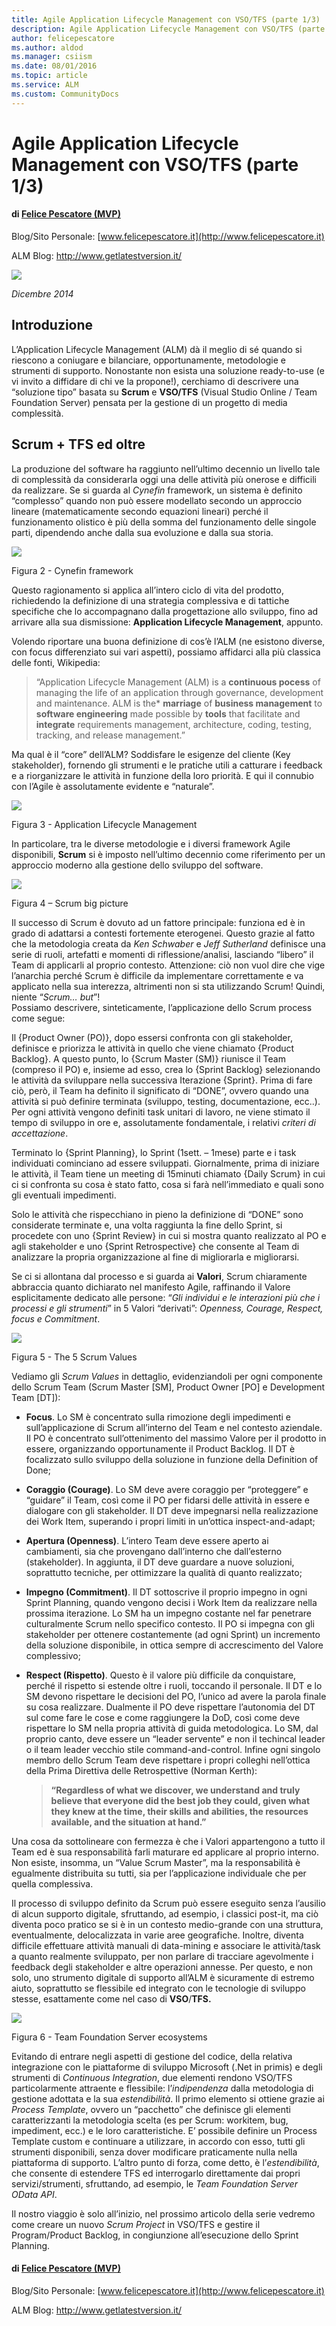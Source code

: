 ```yaml
---
title: Agile Application Lifecycle Management con VSO/TFS (parte 1/3)
description: Agile Application Lifecycle Management con VSO/TFS (parte 1/3)
author: felicepescatore
ms.author: aldod
ms.manager: csiism
ms.date: 08/01/2016
ms.topic: article
ms.service: ALM
ms.custom: CommunityDocs
---
```


# Agile Application Lifecycle Management con VSO/TFS (parte 1/3)

#### di [Felice Pescatore (MVP)](http://mvp.microsoft.com/en-us/mvp/Felice%20Pescatore-5001016)

Blog/Sito Personale: [www.felicepescatore.it](http://www.felicepescatore.it)

ALM Blog: <http://www.getlatestversion.it/>

![](./img/MVPLogo.png)

*Dicembre 2014*

Introduzione
------------

L’Application Lifecycle Management (ALM) dà il meglio di sé quando si
riescono a coniugare e bilanciare, opportunamente, metodologie e
strumenti di supporto. Nonostante non esista una soluzione ready-to-use
(e vi invito a diffidare di chi ve la propone!), cerchiamo di descrivere
una “soluzione tipo” basata su **Scrum** e **VSO/TFS** (Visual Studio
Online / Team Foundation Server) pensata per la gestione di un progetto
di media complessità.

Scrum + TFS ed oltre
--------------------

La produzione del software ha raggiunto nell’ultimo decennio un livello
tale di complessità da considerarla oggi una delle attività più onerose
e difficili da realizzare. Se si guarda al *Cynefin* framework, un
sistema è definito “complesso” quando non può essere modellato secondo
un approccio lineare (matematicamente secondo equazioni lineari) perché
il funzionamento olistico è più della somma del funzionamento delle
singole parti, dipendendo anche dalla sua evoluzione e dalla sua storia.

![](./img/AgileALMConVSOTFS1/image2.png)
    

Figura 2 - Cynefin framework

Questo ragionamento si applica all’intero ciclo di vita del prodotto,
richiedendo la definizione di una strategia complessiva e di tattiche
specifiche che lo accompagnano dalla progettazione allo sviluppo, fino
ad arrivare alla sua dismissione: **Application Lifecycle Management**,
appunto.

Volendo riportare una buona definizione di cos’è l’ALM (ne esistono
diverse, con focus differenziato sui vari aspetti), possiamo affidarci
alla più classica delle fonti, Wikipedia:

> “Application Lifecycle Management (ALM) is a **continuous pocess** of managing the life of an application through governance, development and maintenance. ALM is the* **marriage** of **business management** to **software engineering** made possible by **tools** that facilitate and **integrate** requirements management, architecture, coding, testing, tracking, and release management.”

Ma qual è il “core” dell’ALM? Soddisfare le esigenze del cliente (Key
stakeholder), fornendo gli strumenti e le pratiche utili a catturare i
feedback e a riorganizzare le attività in funzione della loro priorità.
E qui il connubio con l’Agile è assolutamente evidente e “naturale”.

![](./img/AgileALMConVSOTFS1/image3.png)

Figura 3 - Application Lifecycle Management

In particolare, tra le diverse metodologie e i diversi framework Agile
disponibili, **Scrum** si è imposto nell’ultimo decennio come
riferimento per un approccio moderno alla gestione dello sviluppo del
software.

![](./img/AgileALMConVSOTFS1/image4.png)

Figura 4 – Scrum big picture

Il successo di Scrum è dovuto ad un fattore principale: funziona ed è in
grado di adattarsi a contesti fortemente eterogenei. Questo grazie al
fatto che la metodologia creata da *Ken Schwaber* e *Jeff Sutherland*
definisce una serie di ruoli, artefatti e momenti di
riflessione/analisi, lasciando “libero” il Team di applicarli al proprio
contesto. Attenzione: ciò non vuol dire che vige l’anarchia perché Scrum
è difficile da implementare correttamente e va applicato nella sua
interezza, altrimenti non si sta utilizzando Scrum! Quindi, niente
“*Scrum… but*”!\
Possiamo descrivere, sinteticamente, l’applicazione dello Scrum process
come segue:

Il {Product Owner (PO)}, dopo essersi confronta con gli stakeholder,
definisce e priorizza le attività in quello che viene chiamato {Product
Backlog}. A questo punto, lo {Scrum Master (SM)} riunisce il Team
(compreso il PO) e, insieme ad esso, crea lo {Sprint Backlog}
selezionando le attività da sviluppare nella successiva Iterazione
{Sprint}. Prima di fare ciò, però, il Team ha definito il significato di
“DONE”, ovvero quando una attività si può definire terminata (sviluppo,
testing, documentazione, ecc..). Per ogni attività vengono definiti task
unitari di lavoro, ne viene stimato il tempo di sviluppo in ore e,
assolutamente fondamentale, i relativi *criteri di accettazione*.

Terminato lo {Sprint Planning}, lo Sprint (1sett. – 1mese) parte e i
task individuati cominciano ad essere sviluppati. Giornalmente, prima di
iniziare le attività, il Team tiene un meeting di 15minuti chiamato
{Daily Scrum} in cui ci si confronta su cosa è stato fatto, cosa si farà
nell’immediato e quali sono gli eventuali impedimenti.

Solo le attività che rispecchiano in pieno la definizione di “DONE” sono
considerate terminate e, una volta raggiunta la fine dello Sprint, si
procedete con uno {Sprint Review} in cui si mostra quanto realizzato al
PO e agli stakeholder e uno {Sprint Retrospective} che consente al Team
di analizzare la propria organizzazione al fine di migliorarla e
migliorarsi.

Se ci si allontana dal processo e si guarda ai **Valori**, Scrum
chiaramente abbraccia quanto dichiarato nel manifesto Agile, raffinando
il Valore esplicitamente dedicato alle persone: “*Gli individui e le
interazioni più che i processi e gli strumenti*” in 5 Valori “derivati”:
*Openness, Courage, Respect, focus e Commitment*.

![](./img/AgileALMConVSOTFS1/image5.png)
    
Figura 5 - The 5 Scrum Values

Vediamo gli *Scrum Values* in dettaglio, evidenziandoli per ogni
componente dello Scrum Team (Scrum Master \[SM\], Product Owner \[PO\] e
Development Team \[DT\]):

- **Focus**. Lo SM è concentrato sulla rimozione degli impedimenti e
sull’applicazione di Scrum all’interno del Team e nel contesto
aziendale. Il PO è concentrato sull’ottenimento del massimo Valore per
il prodotto in essere, organizzando opportunamente il Product Backlog.
Il DT è focalizzato sullo sviluppo della soluzione in funzione della
Definition of Done;

- **Coraggio (Courage)**. Lo SM deve avere coraggio per “proteggere” e
“guidare” il Team, così come il PO per fidarsi delle attività in essere
e dialogare con gli stakeholder. Il DT deve impegnarsi nella
realizzazione dei Work Item, superando i propri limiti in un’ottica
inspect-and-adapt;

- **Apertura (Openness)**. L’intero Team deve essere aperto ai
cambiamenti, sia che provengano dall’interno che dall’esterno
(stakeholder). In aggiunta, il DT deve guardare a nuove soluzioni,
soprattutto tecniche, per ottimizzare la qualità di quanto realizzato;

- **Impegno (Commitment)**. Il DT sottoscrive il proprio impegno in ogni
Sprint Planning, quando vengono decisi i Work Item da realizzare nella
prossima iterazione. Lo SM ha un impegno costante nel far penetrare
culturalmente Scrum nello specifico contesto. Il PO si impegna con gli
stakeholder per ottenere costantemente (ad ogni Sprint) un incremento
della soluzione disponibile, in ottica sempre di accrescimento del
Valore complessivo;

- **Respect (Rispetto)**. Questo è il valore più difficile da conquistare,
perché il rispetto si estende oltre i ruoli, toccando il personale. Il
DT e lo SM devono rispettare le decisioni del PO, l’unico ad avere la
parola finale su cosa realizzare. Dualmente il PO deve rispettare
l’autonomia del DT sul come fare le cose e come raggiungere la DoD, così
come deve rispettare lo SM nella propria attività di guida metodologica.
Lo SM, dal proprio canto, deve essere un “leader servente” e non il
techincal leader o il team leader vecchio stile command-and-control.
Infine ogni singolo membro dello Scrum Team deve rispettare i propri
colleghi nell’ottica della Prima Direttiva delle Retrospettive (Norman
Kerth):

    > **“Regardless of what we discover, we understand and truly believe
    > that everyone did the best job they could, given what they knew at the
    > time, their skills and abilities, the resources available, and the
    > situation at hand.”**


Una cosa da sottolineare con fermezza è che i Valori appartengono a
tutto il Team ed è sua responsabilità farli maturare ed applicare al
proprio interno. Non esiste, insomma, un “Value Scrum Master”, ma la
responsabilità è egualmente distribuita su tutti, sia per l’applicazione
individuale che per quella complessiva.

Il processo di sviluppo definito da Scrum può essere eseguito senza
l’ausilio di alcun supporto digitale, sfruttando, ad esempio, i classici
post-it, ma ciò diventa poco pratico se si è in un contesto medio-grande
con una struttura, eventualmente, delocalizzata in varie aree
geografiche. Inoltre, diventa difficile effettuare attività manuali di
data-mining e associare le attività/task a quanto realmente sviluppato,
per non parlare di tracciare agevolmente i feedback degli stakeholder e
altre operazioni annesse. Per questo, e non solo, uno strumento digitale
di supporto all’ALM è sicuramente di estremo aiuto, soprattutto se
flessibile ed integrato con le tecnologie di sviluppo stesse,
esattamente come nel caso di **VSO**/**TFS.**

![](./img/AgileALMConVSOTFS1/image6.png)

Figura 6 - Team Foundation Server ecosystems

Evitando di entrare negli aspetti di gestione del codice, della relativa
integrazione con le piattaforme di sviluppo Microsoft (.Net in primis) e
degli strumenti di *Continuous Integration*, due elementi rendono
VSO/TFS particolarmente attraente e flessibile: l’*indipendenza* dalla
metodologia di gestione adottata e la sua *estendibilità*. Il primo
elemento si ottiene grazie ai *Process Template*, ovvero un “pacchetto”
che definisce gli elementi caratterizzanti la metodologia scelta (es per
Scrum: workitem, bug, impediment, ecc.) e le loro caratteristiche. E’
possibile definire un Process Template custom e continuare a utilizzare,
in accordo con esso, tutti gli strumenti disponibili, senza dover
modificare praticamente nulla nella piattaforma di supporto. L’altro
punto di forza, come detto, è l’*estendibilità*, che consente di
estendere TFS ed interrogarlo direttamente dai propri servizi/strumenti,
sfruttando, ad esempio, le *Team Foundation Server OData API*.

Il nostro viaggio è solo all’inizio, nel prossimo articolo della serie
vedremo come creare un nuovo *Scrum Project* in VSO/TFS e gestire il
Program/Product Backlog, in congiunzione all’esecuzione dello Sprint
Planning.

#### di [Felice Pescatore (MVP)](http://mvp.microsoft.com/en-us/mvp/Felice%20Pescatore-5001016)

Blog/Sito Personale:
[www.felicepescatore.it](http://www.felicepescatore.it)

ALM Blog: <http://www.getlatestversion.it/>





